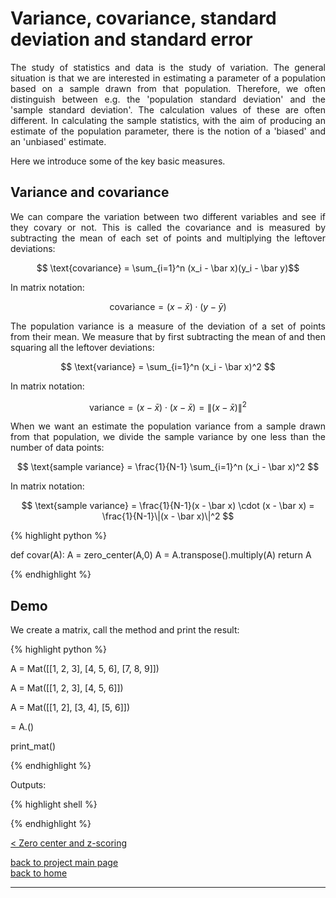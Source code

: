 # Variance, covariance, standard deviation and standard error
<div style="text-align: justify">
<p>The study of statistics and data is the study of variation. The general
situation is that we are interested in estimating a parameter of a population
based on a sample drawn from that population. Therefore, we often distinguish
between e.g. the 'population standard deviation' and the 'sample standard
deviation'. The calculation values of these are often different. In calculating
the sample statistics, with the aim of producing an estimate of the population
parameter, there is the notion of a 'biased' and an 'unbiased' estimate.

Here we introduce some of the key basic measures.</p>
</div>

## Variance and covariance

<div style="text-align: justify">
<p>We can compare the variation between two different variables and see if they
covary or not. This is called the covariance and is measured by subtracting the
mean of each set of points and multiplying the leftover deviations:</p>
</div>

$$ \text{covariance} = \sum_{i=1}^n (x_i - \bar x)(y_i - \bar y)$$

<div style="text-align: justify">
<p>In matrix notation:</p>
</div>

$$ \text{covariance} = (x - \bar x) \cdot (y - \bar y)$$

<div style="text-align: justify">
<p>The population variance is a measure of the deviation of a set of points
from their mean. We measure that by first subtracting the mean of and then
squaring all the leftover deviations:</p>
</div>

$$ \text{variance} = \sum_{i=1}^n (x_i - \bar x)^2 $$

<div style="text-align: justify">
<p>In matrix notation:</p>
</div>

$$ \text{variance} = (x - \bar x) \cdot (x - \bar x) = \|(x - \bar x)\|^2 $$

<div style="text-align: justify">
<p>When we want an estimate the population variance from a sample drawn from
that population, we divide the sample variance by one less than the number of
data points:</p>
</div>

$$ \text{sample variance} = \frac{1}{N-1} \sum_{i=1}^n (x_i - \bar x)^2 $$

<div style="text-align: justify">
<p>In matrix notation:</p>
</div>

$$ \text{sample variance} = \frac{1}{N-1}(x - \bar x) \cdot (x - \bar x) 
= \frac{1}{N-1}\|(x - \bar x)\|^2 $$

{% highlight python %}

def covar(A):
    A = zero_center(A,0)
    A = A.transpose().multiply(A)
    return A

{% endhighlight %}

## Demo

<div style="text-align: justify">
<p>We create a matrix, call the <METHOD> method and print the result:</p>
</div>

{% highlight python %}

A = Mat([[1, 2, 3],
        [4, 5, 6],
        [7, 8, 9]])

A = Mat([[1, 2, 3],
        [4, 5, 6]])

A = Mat([[1, 2],
        [3, 4],
        [5, 6]])

<METHODED> = A.<METHOD>()

print_mat(<METHOD>)

{% endhighlight %}

Outputs:

{% highlight shell %}

{% endhighlight %}

[< Zero center and z-scoring](./zero_center_and_zscore.md)

[back to project main page](./stats_from_scratch.md)\
[back to home](../index.md)

---
<script src="https://utteranc.es/client.js"
        repo="Matt-A-Bennett/Matt-A-Bennett.github.io"
        issue-term="https://matt-a-bennett.github.io/stats_from_scratch/template.html"
        theme="github-light"
        crossorigin="anonymous"
        async>
</script>

